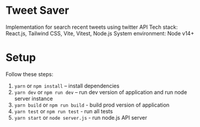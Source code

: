 # Tweet Saver

Implementation for search recent tweets using twitter API
Tech stack: React.js, Tailwind CSS, Vite, Vitest, Node.js
System environment: Node v14+

# Setup

Follow these steps:

1. `yarn` or `npm install` – install dependencies
2. `yarn dev` or `npm run dev` – run dev version of application and run node server instance
3. `yarn build` or `npm run build` - build prod version of application
4. `yarn test` or `npm run test` - run all tests
5. `yarn start` or `node server.js` - run node.js API server
